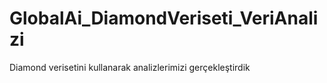 # GlobalAi_DiamondVeriseti_VeriAnalizi
Diamond verisetini kullanarak analizlerimizi gerçekleştirdik

